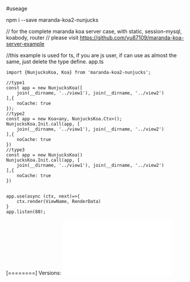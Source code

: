 #useage

npm i --save maranda-koa2-nunjucks

// for the complete maranda koa server case, with static, session-mysql, koabody, router 
// please visit https://github.com/yu87109/maranda-koa-server-example


//this example is used for ts, if you are js user, if can use as almost the same, just delete the type define.
app.ts
```
import {NunjucksKoa, Koa} from 'maranda-koa2-nunjucks';

//type1
const app = new NunjucksKoa([
    join(__dirname, '../view1'), join(__dirname, '../view2')
],{
    noCache: true
});
//type2
const app = new Koa<any, NunjucksKoa.Ctx>();
NunjucksKoa.Init.call(app, [
    join(__dirname, '../view1'), join(__dirname, '../view2')
],{
    noCache: true
})
//type3
const app = new NunjucksKoa()
NunjucksKoa.Init.call(app, [
    join(__dirname, '../view1'), join(__dirname, '../view2')
],{
    noCache: true
})


app.use(async (ctx, next)=>{
    ctx.render(ViewName, RenderData)
}
app.listen(80);
```

[========]
Versions:
![text](./CHANGELOG.md)